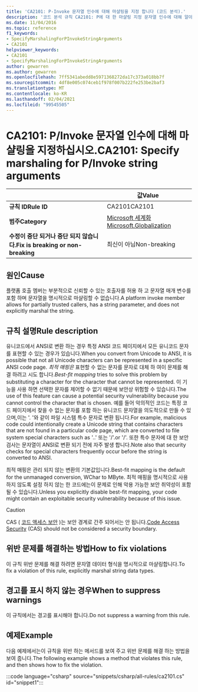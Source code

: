 ```yaml
---
title: 'CA2101: P-Invoke 문자열 인수에 대해 마샬링을 지정 합니다 (코드 분석).'
description: '코드 분석 규칙 CA2101: P에 대 한 마샬링 지정 문자열 인수에 대해 알아봅니다.'
ms.date: 11/04/2016
ms.topic: reference
f1_keywords:
- SpecifyMarshalingForPInvokeStringArguments
- CA2101
helpviewer_keywords:
- CA2101
- SpecifyMarshalingForPInvokeStringArguments
author: gewarren
ms.author: gewarren
ms.openlocfilehash: 7ff5341abedd8e5971368272da17c373a018bb7f
ms.sourcegitcommit: 4df8e005c074ceb1f978f007b222fe253be2baf3
ms.translationtype: MT
ms.contentlocale: ko-KR
ms.lasthandoff: 02/04/2021
ms.locfileid: "99545505"
---
```

# <a name="ca2101-specify-marshaling-for-pinvoke-string-arguments"></a><span data-ttu-id="0429a-103">CA2101: P/Invoke 문자열 인수에 대해 마샬링을 지정하십시오.</span><span class="sxs-lookup"><span data-stu-id="0429a-103">CA2101: Specify marshaling for P/Invoke string arguments</span></span>

| | <span data-ttu-id="0429a-104">값</span><span class="sxs-lookup"><span data-stu-id="0429a-104">Value</span></span> |
|-|-|
| <span data-ttu-id="0429a-105">**규칙 ID**</span><span class="sxs-lookup"><span data-stu-id="0429a-105">**Rule ID**</span></span> |<span data-ttu-id="0429a-106">CA2101</span><span class="sxs-lookup"><span data-stu-id="0429a-106">CA2101</span></span>|
| <span data-ttu-id="0429a-107">**범주**</span><span class="sxs-lookup"><span data-stu-id="0429a-107">**Category**</span></span> |[<span data-ttu-id="0429a-108">Microsoft 세계화</span><span class="sxs-lookup"><span data-stu-id="0429a-108">Microsoft.Globalization</span></span>](globalization-warnings.md)|
| <span data-ttu-id="0429a-109">**수정이 중단 되거나 중단 되지 않습니다.**</span><span class="sxs-lookup"><span data-stu-id="0429a-109">**Fix is breaking or non-breaking**</span></span> |<span data-ttu-id="0429a-110">최신이 아님</span><span class="sxs-lookup"><span data-stu-id="0429a-110">Non-breaking</span></span>|

## <a name="cause"></a><span data-ttu-id="0429a-111">원인</span><span class="sxs-lookup"><span data-stu-id="0429a-111">Cause</span></span>

<span data-ttu-id="0429a-112">플랫폼 호출 멤버는 부분적으로 신뢰할 수 있는 호출자를 허용 하 고 문자열 매개 변수를 포함 하며 문자열을 명시적으로 마샬링할 수 없습니다.</span><span class="sxs-lookup"><span data-stu-id="0429a-112">A platform invoke member allows for partially trusted callers, has a string parameter, and does not explicitly marshal the string.</span></span>

## <a name="rule-description"></a><span data-ttu-id="0429a-113">규칙 설명</span><span class="sxs-lookup"><span data-stu-id="0429a-113">Rule description</span></span>

<span data-ttu-id="0429a-114">유니코드에서 ANSI로 변환 하는 경우 특정 ANSI 코드 페이지에서 모든 유니코드 문자를 표현할 수 있는 경우가 있습니다.</span><span class="sxs-lookup"><span data-stu-id="0429a-114">When you convert from Unicode to ANSI, it is possible that not all Unicode characters can be represented in a specific ANSI code page.</span></span> <span data-ttu-id="0429a-115">*최적 매핑은* 표현할 수 없는 문자를 문자로 대체 하 여이 문제를 해결 하려고 시도 합니다.</span><span class="sxs-lookup"><span data-stu-id="0429a-115">*Best-fit mapping* tries to solve this problem by substituting a character for the character that cannot be represented.</span></span> <span data-ttu-id="0429a-116">이 기능을 사용 하면 선택한 문자를 제어할 수 없기 때문에 보안상 위험할 수 있습니다.</span><span class="sxs-lookup"><span data-stu-id="0429a-116">The use of this feature can cause a potential security vulnerability because you cannot control the character that is chosen.</span></span> <span data-ttu-id="0429a-117">예를 들어 악의적인 코드는 특정 코드 페이지에서 찾을 수 없는 문자를 포함 하는 유니코드 문자열을 의도적으로 만들 수 있으며,이는 '. '와 같이 파일 시스템 특수 문자로 변환 됩니다.</span><span class="sxs-lookup"><span data-stu-id="0429a-117">For example, malicious code could intentionally create a Unicode string that contains characters that are not found in a particular code page, which are converted to file system special characters such as '..'</span></span> <span data-ttu-id="0429a-118">또는 '/'.</span><span class="sxs-lookup"><span data-stu-id="0429a-118">or '/'.</span></span> <span data-ttu-id="0429a-119">또한 특수 문자에 대 한 보안 검사는 문자열이 ANSI로 변환 되기 전에 자주 발생 합니다.</span><span class="sxs-lookup"><span data-stu-id="0429a-119">Note also that security checks for special characters frequently occur before the string is converted to ANSI.</span></span>

<span data-ttu-id="0429a-120">최적 매핑은 관리 되지 않는 변환의 기본값입니다.</span><span class="sxs-lookup"><span data-stu-id="0429a-120">Best-fit mapping is the default for the unmanaged conversion, WChar to MByte.</span></span> <span data-ttu-id="0429a-121">최적 매핑을 명시적으로 사용 하지 않도록 설정 하지 않는 한 코드에는이 문제로 인해 악용 가능한 보안 취약성이 포함 될 수 있습니다.</span><span class="sxs-lookup"><span data-stu-id="0429a-121">Unless you explicitly disable best-fit mapping, your code might contain an exploitable security vulnerability because of this issue.</span></span>

> [!CAUTION]
> <span data-ttu-id="0429a-122">CAS ( [코드 액세스 보안](../../../framework/misc/code-access-security.md) )는 보안 경계로 간주 되어서는 안 됩니다.</span><span class="sxs-lookup"><span data-stu-id="0429a-122">[Code Access Security](../../../framework/misc/code-access-security.md) (CAS) should not be considered a security boundary.</span></span>

## <a name="how-to-fix-violations"></a><span data-ttu-id="0429a-123">위반 문제를 해결하는 방법</span><span class="sxs-lookup"><span data-stu-id="0429a-123">How to fix violations</span></span>

<span data-ttu-id="0429a-124">이 규칙 위반 문제를 해결 하려면 문자열 데이터 형식을 명시적으로 마샬링합니다.</span><span class="sxs-lookup"><span data-stu-id="0429a-124">To fix a violation of this rule, explicitly marshal string data types.</span></span>

## <a name="when-to-suppress-warnings"></a><span data-ttu-id="0429a-125">경고를 표시 하지 않는 경우</span><span class="sxs-lookup"><span data-stu-id="0429a-125">When to suppress warnings</span></span>

<span data-ttu-id="0429a-126">이 규칙에서는 경고를 표시해야 합니다.</span><span class="sxs-lookup"><span data-stu-id="0429a-126">Do not suppress a warning from this rule.</span></span>

## <a name="example"></a><span data-ttu-id="0429a-127">예제</span><span class="sxs-lookup"><span data-stu-id="0429a-127">Example</span></span>

<span data-ttu-id="0429a-128">다음 예제에서는이 규칙을 위반 하는 메서드를 보여 주고 위반 문제를 해결 하는 방법을 보여 줍니다.</span><span class="sxs-lookup"><span data-stu-id="0429a-128">The following example shows a method that violates this rule, and then shows how to fix the violation.</span></span>

:::code language="csharp" source="snippets/csharp/all-rules/ca2101.cs" id="snippet1":::

